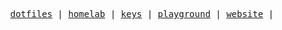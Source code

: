 <p align="center">
  <samp>
    <a href="https://github.com/syhner/syhner/tree/main/dotfiles">dotfiles</a> |
    <a href="https://github.com/syhner/syhner/tree/main/homelab">homelab</a> |
    <a href="https://github.com/syhner/syhner/tree/main/keys">keys</a> |
    <a href="https://github.com/syhner/syhner/tree/main/playground">playground</a> |
    <a href="https://github.com/syhner/syhner/tree/main/website">website</a> |
  </samp>
</p>
